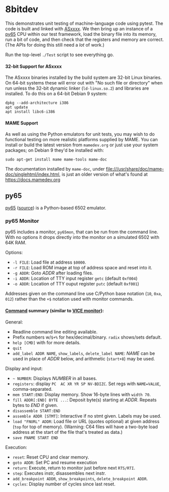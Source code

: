 8bitdev
=======


This demonstrates unit testing of machine-language code using pytest.
The code is built and linked with [ASxxxx]. We then bring up an
instance of a [py65] CPU within our test framework, load the binary
file into its memory, run a bit of code, and then check that the
registers and memory are correct. (The APIs for doing this still need
a _lot_ of work.)

Run the top-level `./Test` script to see everything go.

#### 32-bit Support for ASxxxx

The ASxxxx binaries installed by the build system are 32-bit Linux
binaries. On 64-bit systems these will error out with "No such file or
directory" when run unless the 32-bit dynamic linker (`ld-linux.so.2`)
and libraries are installed. To do this on a 64-bit Debian 9 system:

    dpkg --add-architecture i386
    apt update
    apt install libc6-i386

#### MAME Support

As well as using the Python emulators for unit tests, you may wish to
do functional testing on more realistic platforms supplied by MAME.
You can install or build the latest version from `mamedev.org` or just
use your system packages; on Debian 9 they'd be installed with:

    sudo apt-get install mame mame-tools mame-doc

The documentation installed by `mame-doc`, under
<file:///usr/share/doc/mame-doc/singlehtml/index.html>, is just an
older version of what's found at <https://docs.mamedev.org>


py65
----

[py65][] ([source][py65src]) is a Python-based 6502 emulator.

### py65 Monitor

py65 includes a monitor, `py65mon`, that can be run from the command
line. With no options it drops directly into the monitor on a
simulated 6502 with 64K RAM.

Options:
- `-l FILE`: Load file at address `$0000`.
- `-r FILE`: Load ROM image at top of address space and reset into it.
- `-g ADDR`: Goto _ADDR_ after loading files.
- `-i ADDR`: Location of TTY input register `getc` (default `0xf004`)
- `-o ADDR`: Location of TTY ouput register `putc` (default `0xf001`)

Addresses given on the command line use C/Python base notation (`10`,
`0xa`, `012`) rather than the `+$` notation used with monitor
commands.

#### [Command][py65-cmds] summary (similar to [VICE monitor][vice-mon]):

General:
- Readline command line editing available.
- Prefix numbers w/`$+%` for hex/decimal/binary. `radix` shows/sets default.
- `help [CMD]` with for more details.
- `quit`
- `add_label ADDR NAME`, `show_labels`, `delete_label NAME`: _NAME_ can be
  used in place of _ADDR_ below, and arithmetic (`start+8`) may be used.

Display and input:
- `~ NUMBER`: Displays _NUMBER_ in all bases.
- `registers`: display `PC  AC XR YR SP NV-BDIZC`.
  Set regs with `NAME=VALUE`, comma-separated.
- `mem START:END`: Display memory. Show 16-byte lines with `width 70`.
- `fill ADDR[:END] BYTE ...`: Deposit byte(s) starting at _ADDR_.
   Repeats bytes to _END_ if given.
- `disassemble START:END`
- `assemble ADDR [STMT]`: Interactive if no stmt given. Labels may be used.
- `load "FNURL" ADDR`: Load file or URL (quotes optional) at given
  address (`top` for top of memory). (Warning: C64 files will have a
  two-byte load address at the start of the file that's treated as data.)
- `save FNAME START END`

Execution:
- `reset`: Reset CPU and clear memory.
- `goto ADDR`: Set PC and resume execution
- `return`: Execute, return to monitor just before next `RTS/RTI`.
- `step`: Executes instr, disassembles next instr.
- `add_breakpoint ADDR`, `show_breakpoints`, `delete_breakpoint ADDR`.
- `cycles`: Display number of cycles since last reset.



<!-------------------------------------------------------------------->
[ASxxxx]: http://shop-pdp.net/ashtml/asxxxx.htm

[py65-cmds]: https://py65.readthedocs.io/en/latest/index.html#command-reference
[py65]: http://py65.readthedocs.org/
[py65src]: https://github.com/mnaberez/py65
[vice-mon]: http://vice-emu.sourceforge.net/vice_12.html
